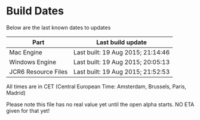 # Build Dates

Below are the last known dates to updates

Part | Last build update
-----|-----
Mac Engine | Last built: 19 Aug 2015; 21:14:46
Windows Engine | Last built: 19 Aug 2015; 20:05:13
JCR6 Resource Files | Last built: 19 Aug 2015; 21:52:53
All times are in CET (Central European Time: Amsterdam, Brussels, Paris, Madrid)


Please note this file has no real value yet until the open alpha starts. NO ETA given for that yet!
